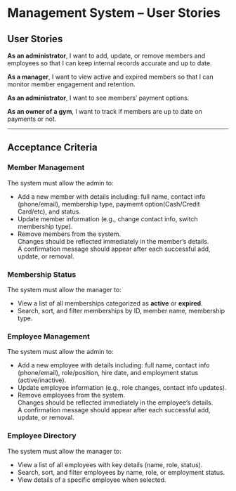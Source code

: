 # Management System – User Stories

## User Stories

**As an administrator**, I want to add, update, or remove members and employees so that I can keep internal records accurate and up to date.  

**As a manager**, I want to view active and expired members so that I can monitor member engagement and retention.  

**As an administrator**, I want to see members’ payment options.  

**As an owner of a gym**, I want to track if members are up to date on payments or not.  

---

## Acceptance Criteria

### Member Management
The system must allow the admin to:
  - Add a new member with details including: full name, contact info (phone/email), membership type, paymemt option(Cash/Credit Card/etc), and status.  
  - Update member information (e.g., change contact info, switch membership type).  
  - Remove members from the system.  
Changes should be reflected immediately in the member’s details.  
A confirmation message should appear after each successful add, update, or removal.  

### Membership Status
The system must allow the manager to:
  - View a list of all memberships categorized as **active** or **expired**.  
  - Search, sort, and filter memberships by ID, member name, membership type.  

### Employee Management
The system must allow the admin to:
  - Add a new employee with details including: full name, contact info (phone/email), role/position, hire date, and employment status (active/inactive).  
  - Update employee information (e.g., role changes, contact info updates).  
  - Remove employees from the system.  
Changes should be reflected immediately in the employee’s details.  
A confirmation message should appear after each successful add, update, or removal.  

### Employee Directory
The system must allow the manager to:
  - View a list of all employees with key details (name, role, status).  
  - Search, sort, and filter employees by name, role, or employment status.  
  - View details of a specific employee when selected.